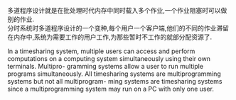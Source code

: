 多道程序设计就是在批处理时代内存中同时载入多个作业,一个作业阻塞时可以做别的作业.  
分时系统时多道程序设计的一个变种,每个用户一个客户端,他们的不同的作业滞留在内存中,系统为需要工作的用户工作,为那些暂时不工作的就部分配资源了.













In a timesharing system, multiple users can access and perform computations
on a computing system simultaneously using their own terminals. Multipro-
gramming systems allow a user to run multiple programs simultaneously. All
timesharing systems are multiprogramming systems but not all multiprogram-
ming systems are timesharing systems since a multiprogramming system may
run on a PC with only one user.
